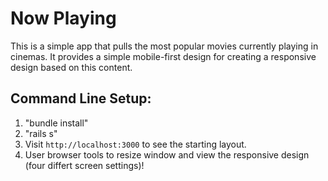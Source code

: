 # Now Playing

This is a simple app that pulls the most popular movies currently playing in cinemas. It provides a simple mobile-first design for creating a responsive design based on this content.

## Command Line Setup:
1. "bundle install"
2. "rails s"
4. Visit `http://localhost:3000` to see the starting layout.
5. User browser tools to resize window and view the responsive design (four differt screen settings)!
